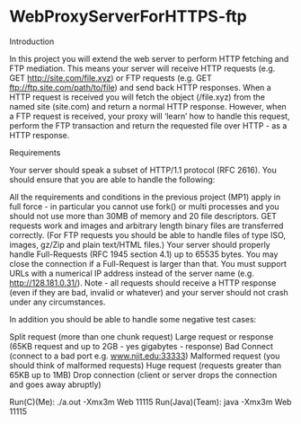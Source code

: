 # WebProxyServerForHTTPS-ftp


Introduction

In this project you will extend the web server to perform HTTP fetching and FTP mediation. This means your server will receive HTTP requests (e.g. GET http://site.com/file.xyz) or FTP requests (e.g. GET ftp://ftp.site.com/path/to/file) and send back HTTP responses. When a HTTP request is received you will fetch the object (/file.xyz) from the named site (site.com) and return a normal HTTP response. However, when a FTP request is received, your proxy will ‘learn’ how to handle this request, perform the FTP transaction and return the requested file over HTTP - as a HTTP response.

Requirements

Your server should speak a subset of HTTP/1.1 protocol (RFC 2616). You should ensure that you are able to handle the following:

All the requirements and conditions in the previous project (MP1) apply in full force - in particular you cannot use fork() or multi processes and you should not use more than 30MB of memory and 20 file descriptors.
GET requests work and images and arbitrary length binary files are transferred correctly. (For FTP requests you should be able to handle files of type ISO, images, gz/Zip and plain text/HTML files.)
Your server should properly handle Full-Requests (RFC 1945 section 4.1) up to 65535 bytes. You may close the connection if a Full-Request is larger than that.
You must support URLs with a numerical IP address instead of the server name (e.g. http://128.181.0.31/).
Note - all requests should receive a HTTP response (even if they are bad, invalid or whatever) and your server should not crash under any circumstances.

In addition you should be able to handle some negative test cases:

Split request (more than one chunk request)
Large request or response (65KB request and up to 2GB - yes gigabytes - response)
Bad Connect (connect to a bad port e.g. www.njit.edu:33333)
Malformed request (you should think of malformed requests)
Huge request (requests greater than 65KB up to 1MB)
Drop connection (client or server drops the connection and goes away abruptly)


Run(C)(Me): ./a.out -Xmx3m Web 11115
Run(Java)(Team): java -Xmx3m Web 11115



